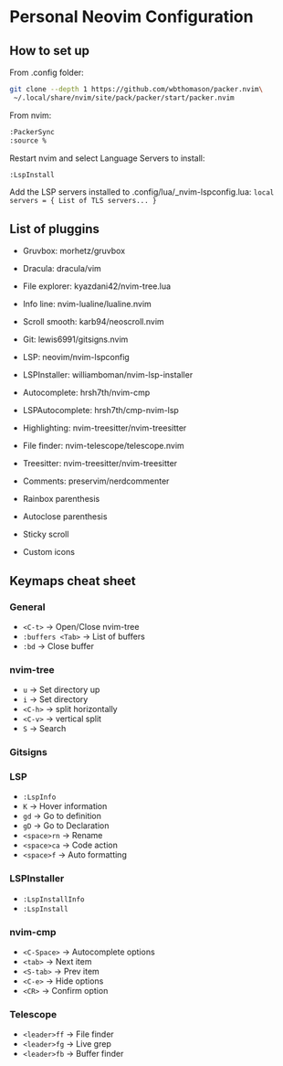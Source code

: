 # Personal Neovim Configuration


## How to set up

From .config folder:
```bash
git clone --depth 1 https://github.com/wbthomason/packer.nvim\
 ~/.local/share/nvim/site/pack/packer/start/packer.nvim
```

From nvim:
```bash
:PackerSync
:source %
```

Restart nvim and select Language Servers to install:
```bash
:LspInstall
```

Add the LSP servers installed to .config/lua/\_nvim-lspconfig.lua:
`local servers = { List of TLS servers... }`



## List of pluggins
  * Gruvbox: morhetz/gruvbox
  * Dracula: dracula/vim
  
  * File explorer: kyazdani42/nvim-tree.lua
  * Info line: nvim-lualine/lualine.nvim
  * Scroll smooth: karb94/neoscroll.nvim
  * Git: lewis6991/gitsigns.nvim
  * LSP: neovim/nvim-lspconfig
  * LSPInstaller: williamboman/nvim-lsp-installer
  * Autocomplete: hrsh7th/nvim-cmp
  * LSPAutocomplete:  hrsh7th/cmp-nvim-lsp
  * Highlighting: nvim-treesitter/nvim-treesitter
  * File finder: nvim-telescope/telescope.nvim
  
  * Treesitter: nvim-treesitter/nvim-treesitter
  
  * Comments: preservim/nerdcommenter
  * Rainbox parenthesis
  * Autoclose parenthesis
  * Sticky scroll
  * Custom icons


## Keymaps cheat sheet
### General
  * `<C-t>` -> Open/Close nvim-tree
  * `:buffers <Tab>` -> List of buffers
  * `:bd` -> Close buffer

### nvim-tree
  
  * `u` -> Set directory up
  * `i` -> Set directory
  * `<C-h>` -> split horizontally
  * `<C-v>` -> vertical split
  * `S` -> Search

### Gitsigns

### LSP
  * `:LspInfo`
  * `K` -> Hover information
  * `gd` -> Go to definition
  * `gD` -> Go to Declaration
  * `<space>rn` -> Rename
  * `<space>ca` -> Code action
  * `<space>f` -> Auto formatting

### LSPInstaller
  * `:LspInstallInfo`
  * `:LspInstall`

### nvim-cmp
  * `<C-Space>` -> Autocomplete options
  * `<tab>` -> Next item
  * `<S-tab>` -> Prev item
  * `<C-e>` -> Hide options
  * `<CR>` -> Confirm option

### Telescope
  * `<leader>ff` -> File finder
  * `<leader>fg` -> Live grep
  * `<leader>fb` -> Buffer finder
